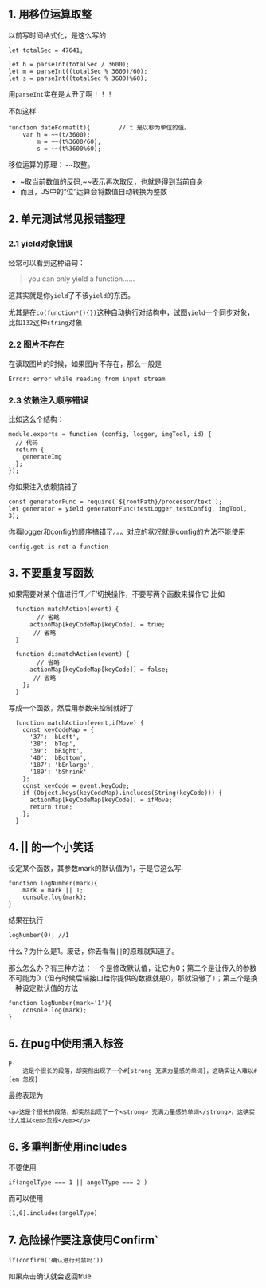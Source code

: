 ## 1. 用移位运算取整
以前写时间格式化，是这么写的

```
let totalSec = 47641;

let h = parseInt(totalSec / 3600);
let m = parseInt((totalSec % 3600)/60);
let s = parseInt((totalSec % 3600)%60);
```
用`parseInt`实在是太丑了啊！！！

不如这样
```
function dateFormat(t){        // t 是以秒为单位的值。
    var h = ~~(t/3600);
        m = ~~(t%3600/60),    
        s = ~~(t%3600%60);   
```
移位运算的原理：~~取整。
* ~取当前数值的反码,~~表示再次取反，也就是得到当前自身
* 而且，JS中的“位”运算会将数值自动转换为整数


## 2. 单元测试常见报错整理
### 2.1 yield对象错误
经常可以看到这种语句：
> you can only yield a function……

这其实就是你`yield`了不该`yield`的东西。

尤其是在`co(function*(){})`这种自动执行对结构中，试图`yield`一个同步对象，比如`132`这种`string`对象


### 2.2 图片不存在
在读取图片的时候，如果图片不存在，那么一般是
```
Error: error while reading from input stream
```

### 2.3 依赖注入顺序错误
比如这么个结构：
```
module.exports = function (config, logger, imgTool, id) {
  // 代码
  return {
    generateImg
  };
});

```
你如果注入依赖搞错了
```
const generatorFunc = require(`${rootPath}/processor/text`);
let generator = yield generatorFunc(testLogger,testConfig, imgTool, 3);
```
你看logger和config的顺序搞错了。。。对应的状况就是config的方法不能使用
```
config.get is not a function 
```


## 3. 不要重复写函数

如果需要对某个值进行‘T／F’切换操作，不要写两个函数来操作它
比如
```
  function matchAction(event) {
        // 省略
      actionMap[keyCodeMap[keyCode]] = true;
       // 省略
  }
  
  function dismatchAction(event) {
        // 省略
      actionMap[keyCodeMap[keyCode]] = false;
       // 省略
    };
  }
```
写成一个函数，然后用参数来控制就好了
```
  function matchAction(event,ifMove) {
    const keyCodeMap = {
      '37': 'bLeft',
      '38': 'bTop',
      '39': 'bRight',
      '40': 'bBottom',
      '187': 'bEnlarge',
      '189': 'bShrink'
    };
    const keyCode = event.keyCode;
    if (Object.keys(keyCodeMap).includes(String(keyCode))) {
      actionMap[keyCodeMap[keyCode]] = ifMove;
      return true;
    };
  }
```

## 4. || 的一个小笑话

设定某个函数，其参数mark的默认值为1，于是它这么写
```
function logNumber(mark){
    mark = mark || 1;
    console.log(mark);
}
```
结果在执行
```
logNumber(0); //1
```
什么？为什么是1。废话，你去看看`||`的原理就知道了。

那么怎么办？有三种方法：一个是修改默认值，让它为0；第二个是让传入的参数不可能为0（但有时候后端接口给你提供的数据就是0，那就没辙了）；第三个是换一种设定默认值的方法
```
function logNumber(mark='1'){
    console.log(mark);
}
```

## 5. 在pug中使用插入标签
```
p.
    这是个很长的段落，却突然出现了一个#[strong 充满力量感的单词]，这确实让人难以#[em 忽视]
```
最终表现为
```
<p>这是个很长的段落，却突然出现了一个<strong> 充满力量感的单词</strong>，这确实让人难以<em>忽视</em></p>
```

## 6. 多重判断使用includes
不要使用
```
if(angelType === 1 || angelType === 2 )
```
而可以使用
```
[1,0].includes(angelType)
```

## 7. 危险操作要注意使用Confirm`
```
if(confirm('确认进行封禁吗'))
```
如果点击确认就会返回true